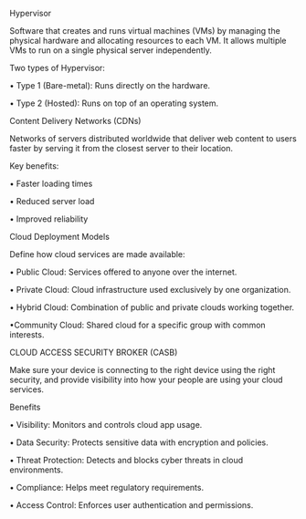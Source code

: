 Hypervisor

Software that creates and runs virtual machines (VMs) by managing the physical hardware and allocating resources to each VM. It allows multiple VMs to run on a single physical server independently.

Two types of Hypervisor:

• Type 1 (Bare-metal): Runs directly on the hardware. 

• Type 2 (Hosted): Runs on top of an operating system.

Content Delivery Networks (CDNs) 

Networks of servers distributed worldwide that deliver web content to users faster by serving it from the closest server to their location.

Key benefits:

• Faster loading times

• Reduced server load

• Improved reliability

Cloud Deployment Models 

Define how cloud services are made available:

• Public Cloud: Services offered to anyone over the internet.

• Private Cloud: Cloud infrastructure used exclusively by one organization.

• Hybrid Cloud: Combination of public and private clouds working together.

•Community Cloud: Shared cloud for a specific group with common interests.

CLOUD ACCESS SECURITY BROKER (CASB)

Make sure your device is connecting to the right device using the right security, and provide visibility into how your people are using your cloud services.

Benefits

• Visibility: Monitors and controls cloud app usage.

• Data Security: Protects sensitive data with encryption and policies.

• Threat Protection: Detects and blocks cyber threats in cloud environments.

• Compliance: Helps meet regulatory requirements.

• Access Control: Enforces user authentication and permissions.
